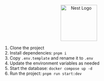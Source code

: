 <p align="center">
  <a href="http://nestjs.com/" target="blank"><img src="https://nestjs.com/img/logo-small.svg" width="120" alt="Nest Logo" /></a>
</p>

1. Clone the project
2. Install dependencies: `pnpm i`
3. Copy `.env.template` and rename it to `.env`
4. Update the environment variables as needed
5. Start the database: `docker compose up -d`
6. Run the project: `pnpm run start:dev`

